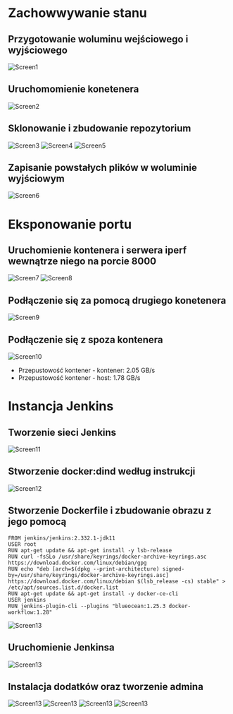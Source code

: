 # Zachowwywanie stanu
## Przygotowanie woluminu wejściowego i wyjściowego
![Screen1](01-create_vols.png)
## Uruchomomienie konetenera
![Screen2](02-run-vol.png)
## Sklonowanie i zbudowanie repozytorium
![Screen3](03-clone.png)
![Screen4](03a-build_in.png)
![Screen5](03b-build_in.png)
## Zapisanie powstałych plików w woluminie wyjściowym
![Screen6](04-save_jar.png)
# Eksponowanie portu
## Uruchomienie kontenera i serwera iperf wewnątrze niego na porcie 8000
![Screen7](05-iperf3_server.png)
![Screen8](05b-listen.png)
## Podłączenie się za pomocą drugiego konetenera
![Screen9](06-connect_con.png)
## Podłączenie się z spoza kontenera
![Screen10](07-connect_host.png)
* Przepustowość kontener - kontener: 2.05 GB/s
* Przepustowość kontener - host: 1.78 GB/s
# Instancja Jenkins
## Tworzenie sieci Jenkins
![Screen11](08-jenkins.png)
## Stworzenie docker:dind według instrukcji
![Screen12](09-DIND.png)
## Stworzenie Dockerfile i zbudowanie obrazu z jego pomocą
```docker
FROM jenkins/jenkins:2.332.1-jdk11
USER root
RUN apt-get update && apt-get install -y lsb-release
RUN curl -fsSLo /usr/share/keyrings/docker-archive-keyrings.asc https://download.docker.com/linux/debian/gpg
RUN echo "deb [arch=$(dpkg --print-architecture) signed-by=/usr/share/keyrings/docker-archive-keyrings.asc] https://download.docker.com/linux/debian $(lsb_release -cs) stable" > /etc/apt/sources.list.d/docker.list
RUN apt-get update && apt-get install -y docker-ce-cli
USER jenkins
RUN jenkins-plugin-cli --plugins "blueocean:1.25.3 docker-workflow:1.28"
```
![Screen13](09-docker_build.png)
## Uruchomienie Jenkinsa
![Screen13](10-run_jenkins.png)
## Instalacja dodatków oraz tworzenie admina
![Screen13](11-addons.png)
![Screen13](12-inst_addons.png)
![Screen13](13-create_admin.png)
![Screen13](14-complete.png)